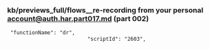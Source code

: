 ### kb/previews_full/flows__re-recording from your personal account@auth.har.part017.md (part 002)

```md
 "functionName": "dr",
                          "scriptId": "2603",
         
```

```
